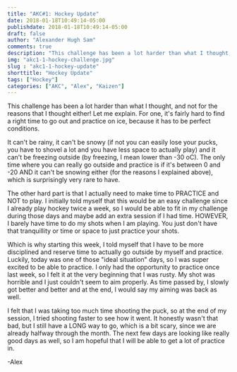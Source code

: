```yaml
---
title: "AKC#1: Hockey Update"
date: 2018-01-18T10:49:14-05:00
publishdate: 2018-01-18T10:49:14-05:00
draft: false
author: "Alexander Hugh Sam"
comments: true
description: "This challenge has been a lot harder than what I thought, and not for the reasons that I thought either!"
img: "akc1-1-hockey-challenge.jpg"
slug : "akc1-1-hockey-update"
shorttitle: "Hockey Update"
tags: ["Hockey"]
categories: ["AKC", "Alex", "Kaizen"]
---
```

This challenge has been a lot harder than what I thought, and not for the reasons that I thought either! Let me explain. For one, it's fairly hard to find a right time to go out and practice on ice, because it has to be perfect conditions.

It can't be rainy, it can't be snowy (if not you can easily lose your pucks, you have to shovel a lot and you have less space to actually play) and it can't be freezing outside (by freezing, I mean lower than -30 oC). The only time where you can really go outside and practice is if it's between 0 and -20 AND it can't be snowing either (for the reasons I explained above), which is surprisingly very rare to have.

The other hard part is that I actually need to make time to PRACTICE and NOT to play. I initially told myself that this would be an easy challenge since I already play hockey twice a week, so I would be able to fit in my challenge during those days and maybe add an extra session if I had time. HOWEVER, I barely have time to do my shots when I am playing. You just don't have that tranquillity or time or space to just practice your shots.

Which is why starting this week, I told myself that I have to be more disciplined and reserve time to actually go outside by myself and practice. Luckily, today was one of those "ideal situation" days, so I was super excited to be able to practice. I only had the opportunity to practice once last week, so I felt it at the very beginning that I was rusty. My shot was horrible and I just couldn't seem to aim properly. As time passed by, I slowly got better and better and at the end, I would say my aiming was back as well.

I felt that I was taking too much time shooting the puck, so at the end of my session, I tried shooting faster to see how it went. It honestly wasn't that bad, but I still have a LONG way to go, which is a bit scary, since we are already halfway through the month. The next few days are looking like really good days as well, so I am hopeful that I will be able to get a lot of practice in.

-Alex
